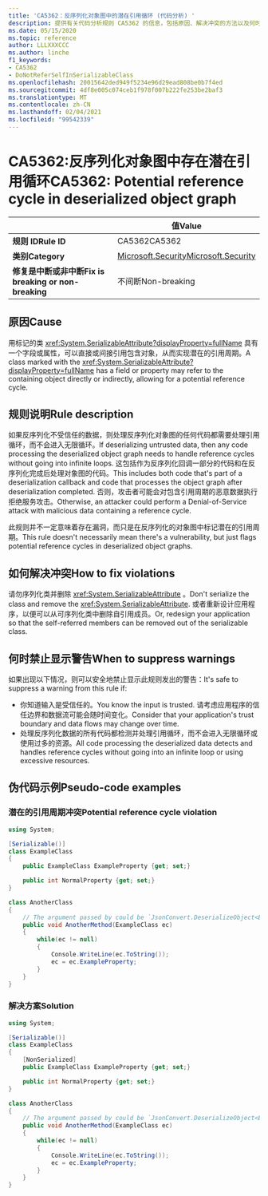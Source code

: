 ```yaml
---
title: 'CA5362：反序列化对象图中的潜在引用循环 (代码分析) '
description: 提供有关代码分析规则 CA5362 的信息，包括原因、解决冲突的方法以及何时取消显示。
ms.date: 05/15/2020
ms.topic: reference
author: LLLXXXCCC
ms.author: linche
f1_keywords:
- CA5362
- DoNotReferSelfInSerializableClass
ms.openlocfilehash: 20015642ded949f5234e96d29ead808be0b7f4ed
ms.sourcegitcommit: 4df8e005c074ceb1f978f007b222fe253be2baf3
ms.translationtype: MT
ms.contentlocale: zh-CN
ms.lasthandoff: 02/04/2021
ms.locfileid: "99542339"
---
```

# <a name="ca5362-potential-reference-cycle-in-deserialized-object-graph"></a><span data-ttu-id="13096-103">CA5362:反序列化对象图中存在潜在引用循环</span><span class="sxs-lookup"><span data-stu-id="13096-103">CA5362: Potential reference cycle in deserialized object graph</span></span>

| | <span data-ttu-id="13096-104">值</span><span class="sxs-lookup"><span data-stu-id="13096-104">Value</span></span> |
|-|-|
| <span data-ttu-id="13096-105">**规则 ID**</span><span class="sxs-lookup"><span data-stu-id="13096-105">**Rule ID**</span></span> |<span data-ttu-id="13096-106">CA5362</span><span class="sxs-lookup"><span data-stu-id="13096-106">CA5362</span></span>|
| <span data-ttu-id="13096-107">**类别**</span><span class="sxs-lookup"><span data-stu-id="13096-107">**Category**</span></span> |[<span data-ttu-id="13096-108">Microsoft.Security</span><span class="sxs-lookup"><span data-stu-id="13096-108">Microsoft.Security</span></span>](security-warnings.md)|
| <span data-ttu-id="13096-109">**修复是中断或非中断**</span><span class="sxs-lookup"><span data-stu-id="13096-109">**Fix is breaking or non-breaking**</span></span> |<span data-ttu-id="13096-110">不间断</span><span class="sxs-lookup"><span data-stu-id="13096-110">Non-breaking</span></span>|

## <a name="cause"></a><span data-ttu-id="13096-111">原因</span><span class="sxs-lookup"><span data-stu-id="13096-111">Cause</span></span>

<span data-ttu-id="13096-112">用标记的类 <xref:System.SerializableAttribute?displayProperty=fullName> 具有一个字段或属性，可以直接或间接引用包含对象，从而实现潜在的引用周期。</span><span class="sxs-lookup"><span data-stu-id="13096-112">A class marked with the <xref:System.SerializableAttribute?displayProperty=fullName> has a field or property may refer to the containing object directly or indirectly, allowing for a potential reference cycle.</span></span>

## <a name="rule-description"></a><span data-ttu-id="13096-113">规则说明</span><span class="sxs-lookup"><span data-stu-id="13096-113">Rule description</span></span>

<span data-ttu-id="13096-114">如果反序列化不受信任的数据，则处理反序列化对象图的任何代码都需要处理引用循环，而不会进入无限循环。</span><span class="sxs-lookup"><span data-stu-id="13096-114">If deserializing untrusted data, then any code processing the deserialized object graph needs to handle reference cycles without going into infinite loops.</span></span> <span data-ttu-id="13096-115">这包括作为反序列化回调一部分的代码和在反序列化完成后处理对象图的代码。</span><span class="sxs-lookup"><span data-stu-id="13096-115">This includes both code that's part of a deserialization callback and code that processes the object graph after deserialization completed.</span></span> <span data-ttu-id="13096-116">否则，攻击者可能会对包含引用周期的恶意数据执行拒绝服务攻击。</span><span class="sxs-lookup"><span data-stu-id="13096-116">Otherwise, an attacker could perform a Denial-of-Service attack with malicious data containing a reference cycle.</span></span>

<span data-ttu-id="13096-117">此规则并不一定意味着存在漏洞，而只是在反序列化的对象图中标记潜在的引用周期。</span><span class="sxs-lookup"><span data-stu-id="13096-117">This rule doesn't necessarily mean there's a vulnerability, but just flags potential reference cycles in deserialized object graphs.</span></span>

## <a name="how-to-fix-violations"></a><span data-ttu-id="13096-118">如何解决冲突</span><span class="sxs-lookup"><span data-stu-id="13096-118">How to fix violations</span></span>

<span data-ttu-id="13096-119">请勿序列化类并删除 <xref:System.SerializableAttribute> 。</span><span class="sxs-lookup"><span data-stu-id="13096-119">Don't serialize the class and remove the <xref:System.SerializableAttribute>.</span></span> <span data-ttu-id="13096-120">或者重新设计应用程序，以便可以从可序列化类中删除自引用成员。</span><span class="sxs-lookup"><span data-stu-id="13096-120">Or, redesign your application so that the self-referred members can be removed out of the serializable class.</span></span>

## <a name="when-to-suppress-warnings"></a><span data-ttu-id="13096-121">何时禁止显示警告</span><span class="sxs-lookup"><span data-stu-id="13096-121">When to suppress warnings</span></span>

<span data-ttu-id="13096-122">如果出现以下情况，则可以安全地禁止显示此规则发出的警告：</span><span class="sxs-lookup"><span data-stu-id="13096-122">It's safe to suppress a warning from this rule if:</span></span>

- <span data-ttu-id="13096-123">你知道输入是受信任的。</span><span class="sxs-lookup"><span data-stu-id="13096-123">You know the input is trusted.</span></span> <span data-ttu-id="13096-124">请考虑应用程序的信任边界和数据流可能会随时间变化。</span><span class="sxs-lookup"><span data-stu-id="13096-124">Consider that your application's trust boundary and data flows may change over time.</span></span>
- <span data-ttu-id="13096-125">处理反序列化数据的所有代码都检测并处理引用循环，而不会进入无限循环或使用过多的资源。</span><span class="sxs-lookup"><span data-stu-id="13096-125">All code processing the deserialized data detects and handles reference cycles without going into an infinite loop or using excessive resources.</span></span>

## <a name="pseudo-code-examples"></a><span data-ttu-id="13096-126">伪代码示例</span><span class="sxs-lookup"><span data-stu-id="13096-126">Pseudo-code examples</span></span>

### <a name="potential-reference-cycle-violation"></a><span data-ttu-id="13096-127">潜在的引用周期冲突</span><span class="sxs-lookup"><span data-stu-id="13096-127">Potential reference cycle violation</span></span>

```csharp
using System;

[Serializable()]
class ExampleClass
{
    public ExampleClass ExampleProperty {get; set;}

    public int NormalProperty {get; set;}
}

class AnotherClass
{
    // The argument passed by could be `JsonConvert.DeserializeObject<ExampleClass>(untrustedData)`.
    public void AnotherMethod(ExampleClass ec)
    {
        while(ec != null)
        {
            Console.WriteLine(ec.ToString());
            ec = ec.ExampleProperty;
        }
    }
}
```

### <a name="solution"></a><span data-ttu-id="13096-128">解决方案</span><span class="sxs-lookup"><span data-stu-id="13096-128">Solution</span></span>

```csharp
using System;

[Serializable()]
class ExampleClass
{
    [NonSerialized]
    public ExampleClass ExampleProperty {get; set;}

    public int NormalProperty {get; set;}
}

class AnotherClass
{
    // The argument passed by could be `JsonConvert.DeserializeObject<ExampleClass>(untrustedData)`.
    public void AnotherMethod(ExampleClass ec)
    {
        while(ec != null)
        {
            Console.WriteLine(ec.ToString());
            ec = ec.ExampleProperty;
        }
    }
}
```
